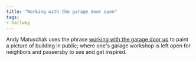 ```yaml
---
title: "Working with the garage door open"
tags:
- hallway
---
```

Andy Matuschak uses the phrase [working with the garage door up](https://notes.andymatuschak.org/About_these_notes?stackedNotes=z21cgR9K3UcQ5a7yPsj2RUim3oM2TzdBByZu) to paint a picture of building in public; where one's garage workshop is left open for neighbors and passersby to see and get inspired. 